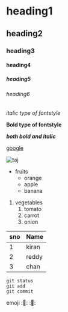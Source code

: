 # heading1
## heading2
### heading3
#### heading4
##### heading5
###### heading6
*italic type of fontstyle*

**Bold type of fontstyle**

***both bold and italic***

[google](https://www.google.com/)

![taj](https://upload.wikimedia.org/wikipedia/commons/d/da/Taj-Mahal.jpg)

* fruits
  * orange
  * apple
  * banana
1. vegetables
    1. tomato
    2. carrot
    3. onion

sno|Name
----|----
1|kiran
2|reddy
3|chan

```
git status
git add
git commit
```

emoji :🎱:
:🧋:
